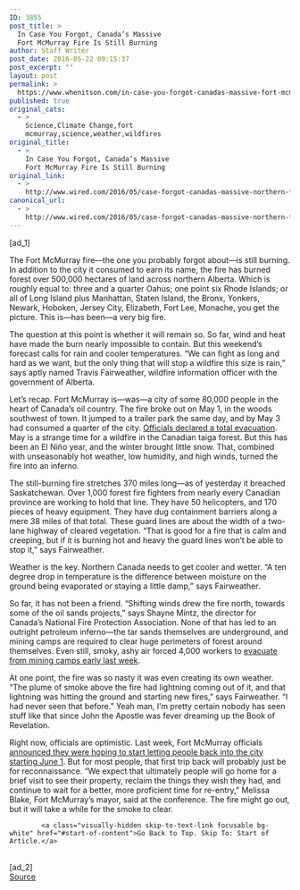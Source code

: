 ```yaml
---
ID: 3855
post_title: >
  In Case You Forgot, Canada’s Massive
  Fort McMurray Fire Is Still Burning
author: Staff Writer
post_date: 2016-05-22 09:15:37
post_excerpt: ""
layout: post
permalink: >
  https://www.whenitson.com/in-case-you-forgot-canadas-massive-fort-mcmurray-fire-is-still-burning/
published: true
original_cats:
  - >
    Science,Climate Change,fort
    mcmurray,science,weather,wildfires
original_title:
  - >
    In Case You Forgot, Canada’s Massive
    Fort McMurray Fire Is Still Burning
original_link:
  - >
    http://www.wired.com/2016/05/case-forgot-canadas-massive-northern-fire-still-burning/
canonical_url:
  - >
    http://www.wired.com/2016/05/case-forgot-canadas-massive-northern-fire-still-burning/
---
```

 [ad_1]
<br><div id=""><p>The Fort McMurray fire—the one you probably forgot about—is still burning. In addition to the city it consumed to earn its name, the fire has burned forest over 500,000 hectares of land across northern Alberta. Which is roughly equal to: three and a quarter Oahus; one point six Rhode Islands; or all of Long Island plus Manhattan, Staten Island, the Bronx, Yonkers, Newark, Hoboken, Jersey City, Elizabeth, Fort Lee, Monache, you get the picture. This is—has been—a very big fire. </p>
<p>The question at this point is whether it will remain so. So far, wind and heat have made the burn nearly impossible to contain. But this weekend’s forecast calls for rain and cooler temperatures. “We can fight as long and hard as we want, but the only thing that will stop a wildfire this size is rain,” says aptly named Travis Fairweather, wildfire information officer with the government of Alberta.</p>
<p>Let’s recap. Fort McMurray is—was—a city of some 80,000 people in the heart of Canada’s oil country. The fire broke out on May 1, in the woods southwest of town. It jumped to a trailer park the same day, and by May 3 had consumed a quarter of the city. <a href="http://edmontonjournal.com/news/local-news/fort-mcmurray-wildfire-pushed-back-even-as-temperatures-climb" target="_blank">Officials declared a total evacuation</a>. May is a strange time for a wildfire in the Canadian taiga forest. But this has been an El Niño year, and the winter brought little snow. That, combined with unseasonably hot weather, low humidity, and high winds, turned the fire into an inferno. </p>
<p>The still-burning fire stretches 370 miles long—as of yesterday it breached Saskatchewan. Over 1,000 forest fire fighters from nearly every Canadian province are working to hold that line. They have 50 helicopters, and 170 pieces of heavy equipment. They have dug containment barriers along a mere 38 miles of that total. These guard lines are about the width of a two-lane highway of cleared vegetation. “That is good for a fire that is calm and creeping, but if it is burning hot and heavy the guard lines won’t be able to stop it,” says Fairweather.</p>
<p>Weather is the key. Northern Canada needs to get cooler and wetter. “A ten degree drop in temperature is the difference between moisture on the ground being evaporated or staying a little damp,” says Fairweather. </p>
<p>So far, it has not been a friend. “Shifting winds drew the fire north, towards some of the oil sands projects,” says Shayne Mintz, the director for Canada’s National Fire Protection Association. None of that has led to an outright petroleum inferno—the tar sands themselves are underground, and mining camps are required to clear huge perimeters of forest around themselves. Even still, smoky, ashy air forced 4,000 workers to <a href="http://www.mining.com/canadian-oil-sands-camps-evacuated-as-wildfire-shifts-north/" target="_blank">evacuate from mining camps early last week</a>. </p>
<p>At one point, the fire was so nasty it was even creating its own weather. “The plume of smoke above the fire had lightning coming out of it, and that lightning was hitting the ground and starting new fires,” says Fairweather. “I had never seen that before.” Yeah man, I’m pretty certain nobody has seen stuff like that since John the Apostle was fever dreaming up the Book of Revelation. </p>
<p>Right now, officials are optimistic. Last week, Fort McMurray officials <a href="http://www.rmwb.ca/News-Room/RMWB-Wildfire-Information/2016/5/Listen-In--Wildfire-Update--Media-Conference-Call.htm" target="_blank">announced they were hoping to start letting people back into the city starting June 1</a>. But for most people, that first trip back will probably just be for reconnaissance. “We expect that ultimately people will go home for a brief visit to see their property, reclaim the things they wish they had, and continue to wait for a better, more proficient time for re-entry,” Melissa Blake, Fort McMurray’s mayor, said at the conference. The fire might go out, but it will take a while for the smoke to clear. </p>

			<a class="visually-hidden skip-to-text-link focusable bg-white" href="#start-of-content">Go Back to Top. Skip To: Start of Article.</a>

			
</div>
<br>[ad_2]
<br><a href="http://www.wired.com/2016/05/case-forgot-canadas-massive-northern-fire-still-burning/">Source </a>